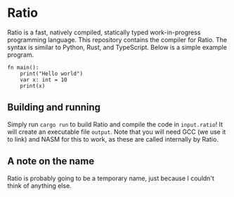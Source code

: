 # Ratio
Ratio is a fast, natively compiled, statically typed work-in-progress programming language. This repository contains the compiler for Ratio. The syntax is similar to Python, Rust, and TypeScript. Below is a simple example program.

```
fn main():
    print("Hello world")
    var x: int = 10
    print(x)
```

## Building and running
Simply run `cargo run` to build Ratio and compile the code in `input.ratio`! It will create an executable file `output`. Note that you will need GCC (we use it to link) and NASM for this to work, as these are called internally by Ratio.

## A note on the name
Ratio is probably going to be a temporary name, just because I couldn't think of anything else.
